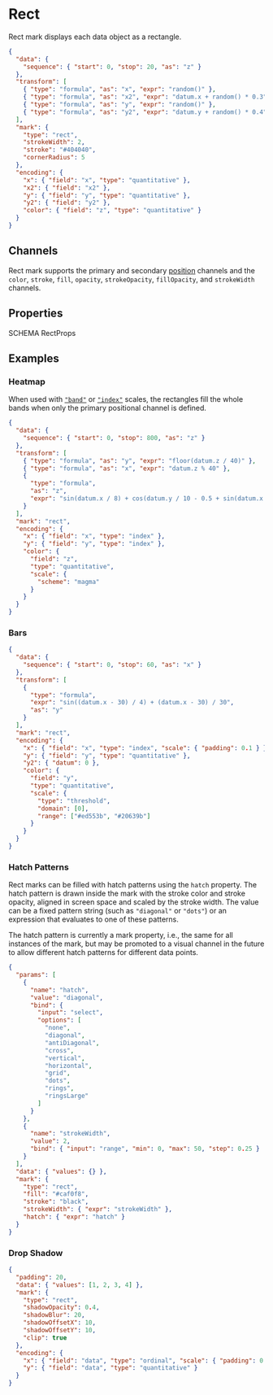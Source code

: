 # Rect

Rect mark displays each data object as a rectangle.

<div><genome-spy-doc-embed>

```json
{
  "data": {
    "sequence": { "start": 0, "stop": 20, "as": "z" }
  },
  "transform": [
    { "type": "formula", "as": "x", "expr": "random()" },
    { "type": "formula", "as": "x2", "expr": "datum.x + random() * 0.3" },
    { "type": "formula", "as": "y", "expr": "random()" },
    { "type": "formula", "as": "y2", "expr": "datum.y + random() * 0.4" }
  ],
  "mark": {
    "type": "rect",
    "strokeWidth": 2,
    "stroke": "#404040",
    "cornerRadius": 5
  },
  "encoding": {
    "x": { "field": "x", "type": "quantitative" },
    "x2": { "field": "x2" },
    "y": { "field": "y", "type": "quantitative" },
    "y2": { "field": "y2" },
    "color": { "field": "z", "type": "quantitative" }
  }
}
```

</genome-spy-doc-embed></div>

## Channels

Rect mark supports the primary and secondary [position](./index.md#channels)
channels and the `color`, `stroke`, `fill`, `opacity`, `strokeOpacity`,
`fillOpacity`, and `strokeWidth` channels.

## Properties

SCHEMA RectProps

## Examples

### Heatmap

When used with [`"band"`](../scale.md) or [`"index"`](../scale.md#index-scale)
scales, the rectangles fill the whole bands when only the primary positional
channel is defined.

<div><genome-spy-doc-embed>

```json
{
  "data": {
    "sequence": { "start": 0, "stop": 800, "as": "z" }
  },
  "transform": [
    { "type": "formula", "as": "y", "expr": "floor(datum.z / 40)" },
    { "type": "formula", "as": "x", "expr": "datum.z % 40" },
    {
      "type": "formula",
      "as": "z",
      "expr": "sin(datum.x / 8) + cos(datum.y / 10 - 0.5 + sin(datum.x / 20) * 2)"
    }
  ],
  "mark": "rect",
  "encoding": {
    "x": { "field": "x", "type": "index" },
    "y": { "field": "y", "type": "index" },
    "color": {
      "field": "z",
      "type": "quantitative",
      "scale": {
        "scheme": "magma"
      }
    }
  }
}
```

</genome-spy-doc-embed></div>

### Bars

<div><genome-spy-doc-embed>

```json
{
  "data": {
    "sequence": { "start": 0, "stop": 60, "as": "x" }
  },
  "transform": [
    {
      "type": "formula",
      "expr": "sin((datum.x - 30) / 4) + (datum.x - 30) / 30",
      "as": "y"
    }
  ],
  "mark": "rect",
  "encoding": {
    "x": { "field": "x", "type": "index", "scale": { "padding": 0.1 } },
    "y": { "field": "y", "type": "quantitative" },
    "y2": { "datum": 0 },
    "color": {
      "field": "y",
      "type": "quantitative",
      "scale": {
        "type": "threshold",
        "domain": [0],
        "range": ["#ed553b", "#20639b"]
      }
    }
  }
}
```

</genome-spy-doc-embed></div>

### Hatch Patterns

Rect marks can be filled with hatch patterns using the `hatch` property. The
hatch pattern is drawn inside the mark with the stroke color and stroke opacity,
aligned in screen space and scaled by the stroke width. The value can be a fixed
pattern string (such as `"diagonal"` or `"dots"`) or an expression that
evaluates to one of these patterns.

The hatch pattern is currently a mark property, i.e., the same for all instances
of the mark, but may be promoted to a visual channel in the future to allow
different hatch patterns for different data points.

<div><genome-spy-doc-embed height="200">

```json
{
  "params": [
    {
      "name": "hatch",
      "value": "diagonal",
      "bind": {
        "input": "select",
        "options": [
          "none",
          "diagonal",
          "antiDiagonal",
          "cross",
          "vertical",
          "horizontal",
          "grid",
          "dots",
          "rings",
          "ringsLarge"
        ]
      }
    },
    {
      "name": "strokeWidth",
      "value": 2,
      "bind": { "input": "range", "min": 0, "max": 50, "step": 0.25 }
    }
  ],
  "data": { "values": {} },
  "mark": {
    "type": "rect",
    "fill": "#caf0f8",
    "stroke": "black",
    "strokeWidth": { "expr": "strokeWidth" },
    "hatch": { "expr": "hatch" }
  }
}
```

</genome-spy-doc-embed></div>

### Drop Shadow

<div><genome-spy-doc-embed height="300">

```json
{
  "padding": 20,
  "data": { "values": [1, 2, 3, 4] },
  "mark": {
    "type": "rect",
    "shadowOpacity": 0.4,
    "shadowBlur": 20,
    "shadowOffsetX": 10,
    "shadowOffsetY": 10,
    "clip": true
  },
  "encoding": {
    "x": { "field": "data", "type": "ordinal", "scale": { "padding": 0.3 } },
    "y": { "field": "data", "type": "quantitative" }
  }
}
```

</genome-spy-doc-embed></div>
